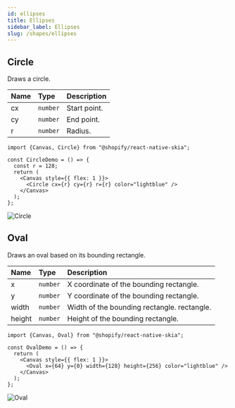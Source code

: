```yaml
---
id: ellipses
title: Ellipses
sidebar_label: Ellipses
slug: /shapes/ellipses
---
```


## Circle

Draws a circle.

| Name | Type     |  Description     |
|:-----|:---------|:-----------------|
| cx   | `number` | Start point.     |
| cy   | `number` | End point.       |
| r    | `number` | Radius.          |

```tsx twoslash
import {Canvas, Circle} from "@shopify/react-native-skia";

const CircleDemo = () => {
  const r = 128;
  return (
    <Canvas style={{ flex: 1 }}>
      <Circle cx={r} cy={r} r={r} color="lightblue" />
    </Canvas>
  );
};
```

![Circle](assets/ellipses/circle.png)


## Oval

Draws an oval based on its bounding rectangle.

| Name   | Type     |  Description                                |
|:-------|:---------|:--------------------------------------------|
| x      | `number` | X coordinate of the bounding rectangle.     |
| y      | `number` | Y coordinate of the bounding rectangle.     |
| width  | `number` | Width of the bounding rectangle. rectangle. |
| height | `number` | Height of the bounding rectangle.           |



```tsx twoslash
import {Canvas, Oval} from "@shopify/react-native-skia";

const OvalDemo = () => {
  return (
    <Canvas style={{ flex: 1 }}>
      <Oval x={64} y={0} width={128} height={256} color="lightblue" />
    </Canvas>
  );
};
```

![Oval](assets/ellipses/oval.png)